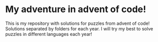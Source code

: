 # My adventure in advent of code!
This is my repository with solutions for puzzles from advent of code!
Solutions separated by folders for each year.
I will try my best to solve puzzles in different languages each year!

